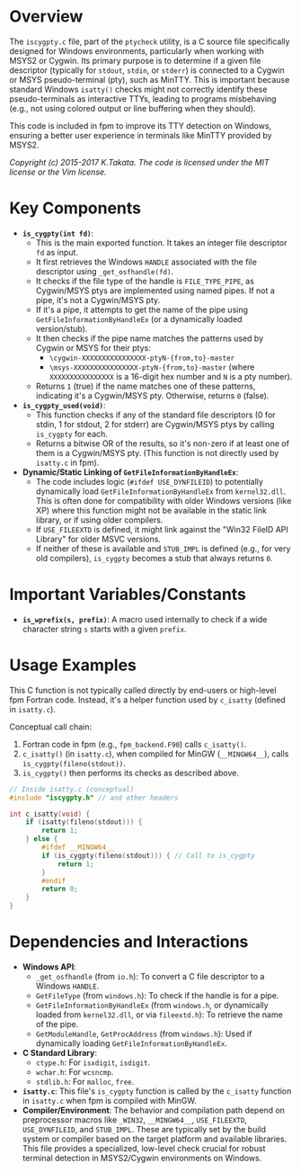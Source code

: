 # Overview
The `iscygpty.c` file, part of the `ptycheck` utility, is a C source file specifically designed for Windows environments, particularly when working with MSYS2 or Cygwin. Its primary purpose is to determine if a given file descriptor (typically for `stdout`, `stdin`, or `stderr`) is connected to a Cygwin or MSYS pseudo-terminal (pty), such as MinTTY. This is important because standard Windows `isatty()` checks might not correctly identify these pseudo-terminals as interactive TTYs, leading to programs misbehaving (e.g., not using colored output or line buffering when they should).

This code is included in fpm to improve its TTY detection on Windows, ensuring a better user experience in terminals like MinTTY provided by MSYS2.

*Copyright (c) 2015-2017 K.Takata. The code is licensed under the MIT license or the Vim license.*

# Key Components
- **`is_cygpty(int fd)`**:
  - This is the main exported function. It takes an integer file descriptor `fd` as input.
  - It first retrieves the Windows `HANDLE` associated with the file descriptor using `_get_osfhandle(fd)`.
  - It checks if the file type of the handle is `FILE_TYPE_PIPE`, as Cygwin/MSYS ptys are implemented using named pipes. If not a pipe, it's not a Cygwin/MSYS pty.
  - If it's a pipe, it attempts to get the name of the pipe using `GetFileInformationByHandleEx` (or a dynamically loaded version/stub).
  - It then checks if the pipe name matches the patterns used by Cygwin or MSYS for their ptys:
    - `\cygwin-XXXXXXXXXXXXXXXX-ptyN-{from,to}-master`
    - `\msys-XXXXXXXXXXXXXXXX-ptyN-{from,to}-master`
    (where `XXXXXXXXXXXXXXXX` is a 16-digit hex number and `N` is a pty number).
  - Returns `1` (true) if the name matches one of these patterns, indicating it's a Cygwin/MSYS pty. Otherwise, returns `0` (false).
- **`is_cygpty_used(void)`**:
  - This function checks if any of the standard file descriptors (0 for stdin, 1 for stdout, 2 for stderr) are Cygwin/MSYS ptys by calling `is_cygpty` for each.
  - Returns a bitwise OR of the results, so it's non-zero if at least one of them is a Cygwin/MSYS pty. (This function is not directly used by `isatty.c` in fpm).
- **Dynamic/Static Linking of `GetFileInformationByHandleEx`**:
  - The code includes logic (`#ifdef USE_DYNFILEID`) to potentially dynamically load `GetFileInformationByHandleEx` from `kernel32.dll`. This is often done for compatibility with older Windows versions (like XP) where this function might not be available in the static link library, or if using older compilers.
  - If `USE_FILEEXTD` is defined, it might link against the "Win32 FileID API Library" for older MSVC versions.
  - If neither of these is available and `STUB_IMPL` is defined (e.g., for very old compilers), `is_cygpty` becomes a stub that always returns `0`.

# Important Variables/Constants
- **`is_wprefix(s, prefix)`**: A macro used internally to check if a wide character string `s` starts with a given `prefix`.

# Usage Examples
This C function is not typically called directly by end-users or high-level fpm Fortran code. Instead, it's a helper function used by `c_isatty` (defined in `isatty.c`).

Conceptual call chain:
1. Fortran code in fpm (e.g., `fpm_backend.F90`) calls `c_isatty()`.
2. `c_isatty()` (in `isatty.c`), when compiled for MinGW (`__MINGW64__`), calls `is_cygpty(fileno(stdout))`.
3. `is_cygpty()` then performs its checks as described above.

```c
// Inside isatty.c (conceptual)
#include "iscygpty.h" // and other headers

int c_isatty(void) {
    if (isatty(fileno(stdout))) {
        return 1;
    } else {
        #ifdef __MINGW64__
        if (is_cygpty(fileno(stdout))) { // Call to is_cygpty
            return 1;
        }
        #endif
        return 0;
    }
}
```

# Dependencies and Interactions
- **Windows API**:
  - `_get_osfhandle` (from `io.h`): To convert a C file descriptor to a Windows `HANDLE`.
  - `GetFileType` (from `windows.h`): To check if the handle is for a pipe.
  - `GetFileInformationByHandleEx` (from `windows.h`, or dynamically loaded from `kernel32.dll`, or via `fileextd.h`): To retrieve the name of the pipe.
  - `GetModuleHandle`, `GetProcAddress` (from `windows.h`): Used if dynamically loading `GetFileInformationByHandleEx`.
- **C Standard Library**:
  - `ctype.h`: For `isxdigit`, `isdigit`.
  - `wchar.h`: For `wcsncmp`.
  - `stdlib.h`: For `malloc`, `free`.
- **`isatty.c`**: This file's `is_cygpty` function is called by the `c_isatty` function in `isatty.c` when fpm is compiled with MinGW.
- **Compiler/Environment**: The behavior and compilation path depend on preprocessor macros like `_WIN32`, `__MINGW64__`, `USE_FILEEXTD`, `USE_DYNFILEID`, and `STUB_IMPL`. These are typically set by the build system or compiler based on the target platform and available libraries.
This file provides a specialized, low-level check crucial for robust terminal detection in MSYS2/Cygwin environments on Windows.

